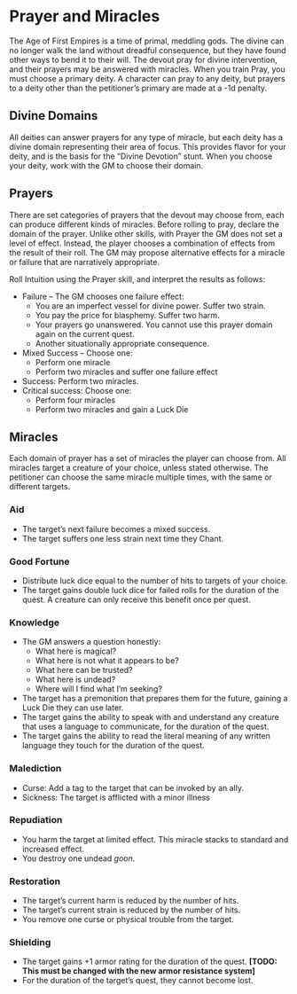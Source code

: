 # Prayer and Miracles
The Age of First Empires is a time of primal, meddling gods. The divine can no longer walk the land without dreadful consequence, but they have found other ways to bend it to their will. The devout pray for divine intervention, and their prayers may be answered with miracles. When you train Pray, you must choose a primary deity. A character can pray to any deity, but prayers to a deity other than the petitioner’s primary are made at a -1d penalty. 

## Divine Domains
All deities can answer prayers for any type of miracle, but each deity has a divine domain representing their area of focus. This provides flavor for your deity, and is the basis for the “Divine Devotion” stunt. When you choose your deity, work with the GM to choose their domain.

## Prayers
There are set categories of prayers that the devout may choose from, each can produce different kinds of miracles. Before rolling to pray, declare the domain of the prayer. Unlike other skills, with Prayer the GM does not set a level of effect. Instead, the player chooses a combination of effects from the result of their roll. The GM may propose alternative effects for a miracle or failure that are narratively appropriate.

Roll Intuition using the Prayer skill, and interpret the results as follows:

* Failure – The GM chooses one failure effect:
    * You are an imperfect vessel for divine power. Suffer two strain.
    * You pay the price for blasphemy. Suffer two harm.
    * Your prayers go unanswered. You cannot use this prayer domain again on the current quest.
    * Another situationally appropriate consequence.
* Mixed Success – Choose one:
    * Perform one miracle
    * Perform two miracles and suffer one failure effect
* Success: Perform two miracles.
* Critical success: Choose one:
    * Perform four miracles
    * Perform two miracles and gain a Luck Die

## Miracles
Each domain of prayer has a set of miracles the player can choose from. All miracles target a creature of your choice, unless stated otherwise. The petitioner can choose the same miracle multiple times, with the same or different targets.

### Aid
* The target’s next failure becomes a mixed success.
* The target suffers one less strain next time they Chant.

### Good Fortune
* Distribute luck dice equal to the number of hits to targets of your choice.
* The target gains double luck dice for failed rolls for the duration of the quest. A creature can only receive this benefit once per quest.

### Knowledge
* The GM answers a question honestly:
    * What here is magical?
    * What here is not what it appears to be?
    * What here can be trusted?
    * What here is undead?
    * Where will I find what I’m seeking?
* The target has a premonition that prepares them for the future, gaining a Luck Die they can use later.
* The target gains the ability to speak with and understand any creature that uses a language to communicate, for the duration of the quest.
* The target gains the ability to read the literal meaning of any written language they touch for the duration of the quest.

### Malediction
* Curse: Add a tag to the target that can be invoked by an ally.
* Sickness: The target is afflicted with a minor illness

### Repudiation
* You harm the target at limited effect. This miracle stacks to standard and increased effect.
* You destroy one undead _goon_.

### Restoration
* The target’s current harm is reduced by the number of hits.
* The target’s current strain is reduced by the number of hits.
* You remove one curse or physical trouble from the target.

### Shielding
* The target gains +1 armor rating for the duration of the quest. **[TODO: This must be changed with the new armor resistance system]**
* For the duration of the target’s quest, they cannot become lost.
